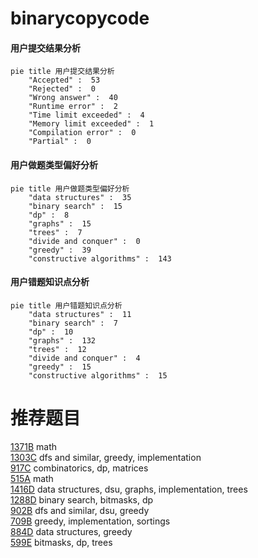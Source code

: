 # binarycopycode

<!-- tabs:start -->



#### **用户提交结果分析**

```mermaid
pie title 用户提交结果分析
    "Accepted" :  53
    "Rejected" :  0
    "Wrong answer" :  40
    "Runtime error" :  2
    "Time limit exceeded" :  4
    "Memory limit exceeded" :  1
    "Compilation error" :  0
    "Partial" :  0
```

#### **用户做题类型偏好分析**

```mermaid
pie title 用户做题类型偏好分析
    "data structures" :  35
    "binary search" :  15
    "dp" :  8
    "graphs" :  15
    "trees" :  7
    "divide and conquer" :  0
    "greedy" :  39
    "constructive algorithms" :  143
```
#### **用户错题知识点分析**

```mermaid
pie title 用户错题知识点分析
    "data structures" :  11
    "binary search" :  7
    "dp" :  10
    "graphs" :  132
    "trees" :  12
    "divide and conquer" :  4
    "greedy" :  15
    "constructive algorithms" :  15
```



<!-- tabs:end -->
# 推荐题目
[1371B](https://codeforces.com/contest/1371/problem/B)		math		  
[1303C](https://codeforces.com/contest/1303/problem/C)		dfs and similar,
                        greedy,
                        implementation		  
[917C](https://codeforces.com/contest/917/problem/C)		combinatorics,
                        dp,
                        matrices		  
[515A](https://codeforces.com/contest/515/problem/A)		math		  
[1416D](https://codeforces.com/contest/1416/problem/D)		data structures,
                        dsu,
                        graphs,
                        implementation,
                        trees		  
[1288D](https://codeforces.com/contest/1288/problem/D)		binary search,
                        bitmasks,
                        dp		  
[902B](https://codeforces.com/contest/902/problem/B)		dfs and similar,
                        dsu,
                        greedy		  
[709B](https://codeforces.com/contest/709/problem/B)		greedy,
                        implementation,
                        sortings		  
[884D](https://codeforces.com/contest/884/problem/D)		data structures,
                        greedy		  
[599E](https://codeforces.com/contest/599/problem/E)		bitmasks,
                        dp,
                        trees		  
